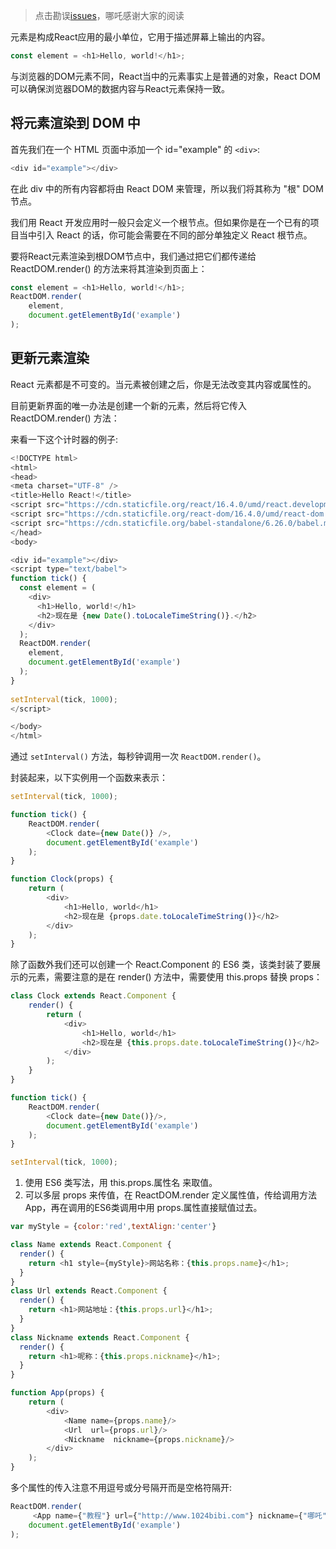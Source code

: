 > 点击勘误[issues](https://github.com/webVueBlog/learn-React/issues)，哪吒感谢大家的阅读

元素是构成React应用的最小单位，它用于描述屏幕上输出的内容。

```js
const element = <h1>Hello, world!</h1>;
```

与浏览器的DOM元素不同，React当中的元素事实上是普通的对象，React DOM可以确保浏览器DOM的数据内容与React元素保持一致。

## 将元素渲染到 DOM 中

首先我们在一个 HTML 页面中添加一个 id="example" 的 `<div>`:

```js
<div id="example"></div>
```

在此 div 中的所有内容都将由 React DOM 来管理，所以我们将其称为 "根" DOM 节点。

我们用 React 开发应用时一般只会定义一个根节点。但如果你是在一个已有的项目当中引入 React 的话，你可能会需要在不同的部分单独定义 React 根节点。

要将React元素渲染到根DOM节点中，我们通过把它们都传递给 ReactDOM.render() 的方法来将其渲染到页面上：

```js
const element = <h1>Hello, world!</h1>;
ReactDOM.render(
    element,
    document.getElementById('example')
);
```

## 更新元素渲染

React 元素都是不可变的。当元素被创建之后，你是无法改变其内容或属性的。

目前更新界面的唯一办法是创建一个新的元素，然后将它传入 ReactDOM.render() 方法：

来看一下这个计时器的例子:

```js
<!DOCTYPE html>
<html>
<head>
<meta charset="UTF-8" />
<title>Hello React!</title>
<script src="https://cdn.staticfile.org/react/16.4.0/umd/react.development.js"></script>
<script src="https://cdn.staticfile.org/react-dom/16.4.0/umd/react-dom.development.js"></script>
<script src="https://cdn.staticfile.org/babel-standalone/6.26.0/babel.min.js"></script>
</head>
<body>

<div id="example"></div>
<script type="text/babel">
function tick() {
  const element = (
    <div>
      <h1>Hello, world!</h1>
      <h2>现在是 {new Date().toLocaleTimeString()}.</h2>
    </div>
  );
  ReactDOM.render(
    element,
    document.getElementById('example')
  );
}
 
setInterval(tick, 1000);
</script>

</body>
</html>
```

通过 `setInterval()` 方法，每秒钟调用一次 `ReactDOM.render()`。

封装起来，以下实例用一个函数来表示：

```js
setInterval(tick, 1000);

function tick() {
    ReactDOM.render(
        <Clock date={new Date()} />,
        document.getElementById('example')
    );
}

function Clock(props) {
    return (
        <div>
            <h1>Hello, world</h1>
            <h2>现在是 {props.date.toLocaleTimeString()}</h2>
        </div>
    );
}
```

除了函数外我们还可以创建一个 React.Component 的 ES6 类，该类封装了要展示的元素，需要注意的是在 render() 方法中，需要使用 this.props 替换 props：

```js
class Clock extends React.Component {
    render() {
        return (
            <div>
                <h1>Hello, world</h1>
                <h2>现在是 {this.props.date.toLocaleTimeString()}</h2>
            </div>
        );
    }
}

function tick() {
    ReactDOM.render(
        <Clock date={new Date()}/>,
        document.getElementById('example')
    );
}

setInterval(tick, 1000);
```

1. 使用 ES6 类写法，用 this.props.属性名 来取值。
2. 可以多层 props 来传值，在 ReactDOM.render 定义属性值，传给调用方法 App，再在调用的ES6类调用中用 props.属性直接赋值过去。

```js
var myStyle = {color:'red',textAlign:'center'}

class Name extends React.Component {
  render() {
    return <h1 style={myStyle}>网站名称：{this.props.name}</h1>;
  }
}
class Url extends React.Component {
  render() {
    return <h1>网站地址：{this.props.url}</h1>;
  }
}
class Nickname extends React.Component {
  render() {
    return <h1>呢称：{this.props.nickname}</h1>;
  }
}

function App(props) {
    return (
        <div>
            <Name name={props.name}/>
            <Url  url={props.url}/>
            <Nickname  nickname={props.nickname}/>
        </div>
    );
}
```

多个属性的传入注意不用逗号或分号隔开而是空格符隔开:

```js
ReactDOM.render(
     <App name={"教程"} url={"http://www.1024bibi.com"} nickname={"哪吒"}/>,
    document.getElementById('example')
);
```

